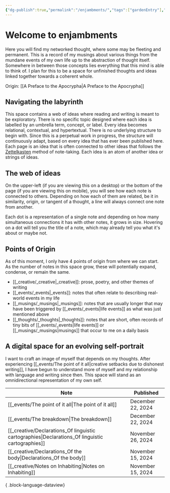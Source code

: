 ```yaml
---
{"dg-publish":true,"permalink":"/enjambments/","tags":["gardenEntry"],"noteIcon":""}
---
```


# Welcome to enjambments

Here you will find my networked thought, where some may be fleeting and permanent. This is a record of my musings about various things from the mundane events of my own life up to the abstraction of thought itself. Somewhere in between those concepts lies everything that this mind is able to think of. I plan for this to be a space for unfinished thoughts and ideas linked together towards a coherent whole.

Origin: [[A Preface to the Apocrypha\|A Preface to the Apocrypha]]

## Navigating the labyrinth
This space contains a web of ideas where reading and writing is meant to be exploratory. There is no specific topic designed where each idea is labelled by an umbrella term, concept, or label. Every idea becomes relational, contextual, and hypertextual. There is no underlying structure to begin with. Since this is a perpetual work in progress, the structure will continuously adapt, based on every idea that has ever been published here. Each page is an idea that is often connected to other ideas that follows the [Zettelkasten](https://zettelkasten.de/introduction/) method of note-taking. Each idea is an atom of another idea or strings of ideas.

## The web of ideas
On the upper-left (if you are viewing this on a desktop) or the bottom of the page (if you are viewing this on mobile), you will see how each note is connected to others. Depending on how each of them are related, be it in similarity, origin, or tangent of a thought, a line will always connect one note from another.

Each dot is a representation of a single note and depending on how many simultaneous connections it has with other notes, it grows in size. Hovering on a dot will tell you the title of a note, which may already tell you what it's about or maybe not.

## Points of Origin
As of this moment, I only have 4 points of origin from where we can start. As the number of notes in this space grow, these will potentially expand, condense, or remain the same.

* [[_creative/_creative\|_creative]]: prose, poetry, and other themes of writing
* [[_events/_events\|_events]]: notes that often relate to describing real-world events in my life
* [[_musings/_musings\|_musings]]: notes that are usually longer that may have been triggered by [[_events/_events\|life events]] as what was just mentioned above
* [[_thoughts/_thoughts\|_thoughts]]: notes that are short, often records of tiny bits of [[_events/_events\|life events]] or [[_musings/_musings\|musings]] that occur to me on a daily basis

## A digital space for an evolving self-portrait
I want to craft an image of myself that depends on my thoughts. After experiencing 
[[_events/The point of it all\|creative setbacks due to dishonest writing]], I have begun to understand more of myself and my relationship with language and writing since then. This space will stand as an omnidirectional representation of my own self.


<div class="transclusion internal-embed is-loaded"><div class="markdown-embed">



| Note                                                                                                | Published         |
| --------------------------------------------------------------------------------------------------- | ----------------- |
| [[_events/The point of it all\|The point of it all]]                                             | December 22, 2024 |
| [[_events/The breakdown\|The breakdown]]                                                         | December 22, 2024 |
| [[_creative/Declarations_Of linguistic cartographies\|Declarations_Of linguistic cartographies]] | November 26, 2024 |
| [[_creative/Declarations_Of the body\|Declarations_Of the body]]                                 | November 15, 2024 |
| [[_creative/Notes on Inhabiting\|Notes on Inhabiting]]                                           | November 15, 2024 |

{ .block-language-dataview}


</div></div>

